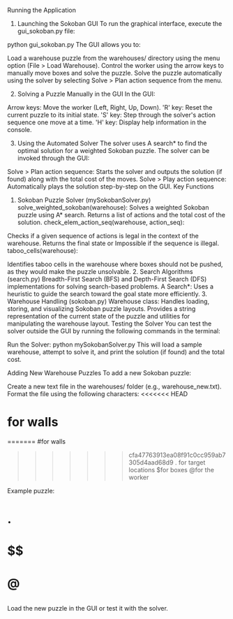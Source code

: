 Running the Application
1. Launching the Sokoban GUI
To run the graphical interface, execute the gui_sokoban.py file:

python gui_sokoban.py
The GUI allows you to:

Load a warehouse puzzle from the warehouses/ directory using the menu option (File > Load Warehouse).
Control the worker using the arrow keys to manually move boxes and solve the puzzle.
Solve the puzzle automatically using the solver by selecting Solve > Plan action sequence from the menu.

2. Solving a Puzzle Manually in the GUI
In the GUI:

Arrow keys: Move the worker (Left, Right, Up, Down).
'R' key: Reset the current puzzle to its initial state.
'S' key: Step through the solver's action sequence one move at a time.
'H' key: Display help information in the console.

3. Using the Automated Solver
The solver uses A search* to find the optimal solution for a weighted Sokoban puzzle. The solver can be invoked through the GUI:

Solve > Plan action sequence: Starts the solver and outputs the solution (if found) along with the total cost of the moves.
Solve > Play action sequence: Automatically plays the solution step-by-step on the GUI.
Key Functions

1. Sokoban Puzzle Solver (mySokobanSolver.py)
solve_weighted_sokoban(warehouse):
Solves a weighted Sokoban puzzle using A* search.
Returns a list of actions and the total cost of the solution.
check_elem_action_seq(warehouse, action_seq):

Checks if a given sequence of actions is legal in the context of the warehouse.
Returns the final state or Impossible if the sequence is illegal.
taboo_cells(warehouse):

Identifies taboo cells in the warehouse where boxes should not be pushed, as they would make the puzzle unsolvable.
2. Search Algorithms (search.py)
Breadth-First Search (BFS) and Depth-First Search (DFS) implementations for solving search-based problems.
A Search*: Uses a heuristic to guide the search toward the goal state more efficiently.
3. Warehouse Handling (sokoban.py)
Warehouse class:
Handles loading, storing, and visualizing Sokoban puzzle layouts.
Provides a string representation of the current state of the puzzle and utilities for manipulating the warehouse layout.
Testing the Solver
You can test the solver outside the GUI by running the following commands in the terminal:

Run the Solver:
python mySokobanSolver.py
This will load a sample warehouse, attempt to solve it, and print the solution (if found) and the total cost.

Adding New Warehouse Puzzles
To add a new Sokoban puzzle:

Create a new text file in the warehouses/ folder (e.g., warehouse_new.txt).
Format the file using the following characters:
<<<<<<< HEAD

# for walls
=======
#for walls
>>>>>>> cfa47763913ea08f91c0cc959ab7305d4aad68d9
. for target locations
$for boxes
@for the worker

Example puzzle:

######
# .  #
# $$ #
# @  #
######

Load the new puzzle in the GUI or test it with the solver.
